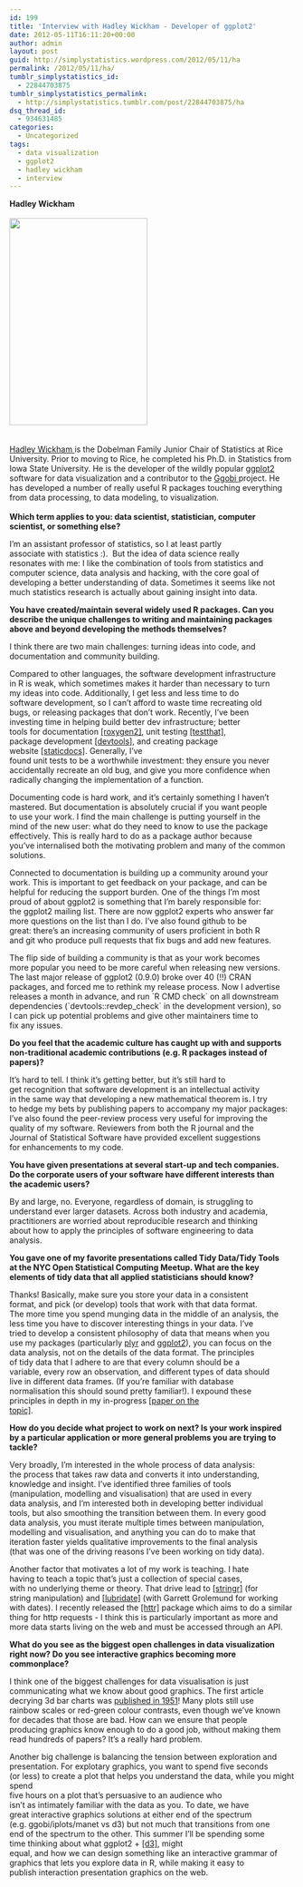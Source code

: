 ```yaml
---
id: 199
title: 'Interview with Hadley Wickham - Developer of ggplot2'
date: 2012-05-11T16:11:20+00:00
author: admin
layout: post
guid: http://simplystatistics.wordpress.com/2012/05/11/ha
permalink: /2012/05/11/ha/
tumblr_simplystatistics_id:
  - 22844703875
tumblr_simplystatistics_permalink:
  - http://simplystatistics.tumblr.com/post/22844703875/ha
dsq_thread_id:
  - 934631485
categories:
  - Uncategorized
tags:
  - data visualization
  - ggplot2
  - hadley wickham
  - interview
---
```

<div class="im">
  <strong>Hadley Wickham</strong>
</div>

<div class="im">
  <strong><br /></strong>
</div>

<div class="im">
  <strong><img height="365" src="http://biostat.jhsph.edu/~jleek/hw.jpg" width="244" /></strong>
</div>

<div class="im">
  <strong><br /></strong>
</div>

<div class="im">
  <strong><br /></strong><a href="http://had.co.nz/" target="_blank">Hadley Wickham </a>is the Dobelman Family Junior Chair of Statistics at Rice University. Prior to moving to Rice, he completed his Ph.D. in Statistics from Iowa State University. He is the developer of the wildly popular <a href="http://had.co.nz/ggplot2/" target="_blank">ggplot2</a> software for data visualization and a contributor to the <a href="http://www.ggobi.org/" target="_blank">Ggobi </a>project. He has developed a number of really useful R packages touching everything from data processing, to data modeling, to visualization. 
</div>

<div class="im">
  <strong><br /></strong>
</div>

<div class="im">
  <strong>Which term applies to you: data scientist, statistician, computer</strong><br /><strong>scientist, or something else?</strong></p>
</div>

<span>I&#8217;m an assistant professor of statistics, so I at least partly</span>  
<span>associate with statistics :).  But the idea of data science really</span>  
<span>resonates with me: I like the combination of tools from statistics and</span>  
<span>computer science, data analysis and hacking, with the core goal of</span>  
<span>developing a better understanding of data. Sometimes it seems like not</span>  
<span>much statistics research is actually about gaining insight into data.</span>

<div class="im">
  <strong>You have created/maintain several widely used R packages. Can you</strong><br /><strong>describe the unique challenges to writing and maintaining packages</strong><br /><strong>above and beyond developing the methods themselves?</strong></p>
</div>

I think there are two main challenges: turning ideas into code, and  
documentation and community building.

Compared to other languages, the software development infrastructure  
in R is weak, which sometimes makes it harder than necessary to turn  
my ideas into code. Additionally, I get less and less time to do  
software development, so I can&#8217;t afford to waste time recreating old  
bugs, or releasing packages that don&#8217;t work. Recently, I&#8217;ve been  
investing time in helping build better dev infrastructure; better  
tools for documentation <a href="http://github.com/klutometis/roxygen" target="_blank">[roxygen2]</a>, unit testing <a href="https://github.com/hadley/test_that" target="_blank">[testthat]</a>, package development <a href="https://github.com/hadley/devtools" target="_blank">[devtools]</a>, and creating package website <a href="https://github.com/hadley/staticdocs" target="_blank">[staticdocs]</a>. Generally, I&#8217;ve  
found unit tests to be a worthwhile investment: they ensure you never  
accidentally recreate an old bug, and give you more confidence when  
radically changing the implementation of a function.

Documenting code is hard work, and it&#8217;s certainly something I haven&#8217;t  
mastered. But documentation is absolutely crucial if you want people  
to use your work. I find the main challenge is putting yourself in the  
mind of the new user: what do they need to know to use the package  
effectively. This is really hard to do as a package author because  
you&#8217;ve internalised both the motivating problem and many of the common  
solutions.

Connected to documentation is building up a community around your  
work. This is important to get feedback on your package, and can be  
helpful for reducing the support burden. One of the things I&#8217;m most  
proud of about ggplot2 is something that I&#8217;m barely responsible for:  
the ggplot2 mailing list. There are now ggplot2 experts who answer far  
more questions on the list than I do. I&#8217;ve also found github to be  
great: there&#8217;s an increasing community of users proficient in both R  
and git who produce pull requests that fix bugs and add new features.

The flip side of building a community is that as your work becomes  
more popular you need to be more careful when releasing new versions.  
The last major release of ggplot2 (0.9.0) broke over 40 (!!) CRAN  
packages, and forced me to rethink my release process. Now I advertise  
releases a month in advance, and run \`R CMD check\` on all downstream  
dependencies (\`devtools::revdep_check\` in the development version), so  
I can pick up potential problems and give other maintainers time to  
fix any issues.

<div class="im">
  <strong>Do you feel that the academic culture has caught up with and supports</strong><br /><strong>non-traditional academic contributions (e.g. R packages instead of</strong><br /><strong>papers)?</strong></p>
</div>

<span>It&#8217;s hard to tell. I think it&#8217;s getting better, but it&#8217;s still hard to</span>  
<span>get recognition that software development is an intellectual activity</span>  
<span>in the same way that developing a new mathematical theorem is. I try</span>  
<span>to hedge my bets by publishing papers to accompany my major packages:</span>  
<span>I&#8217;ve also found the peer-review process very useful for improving the</span>  
<span>quality of my software. Reviewers from both the R journal and the</span>  
<span>Journal of Statistical Software have provided excellent suggestions</span>  
<span>for enhancements to my code.</span>

<div class="im">
  <strong>You have given presentations at several start-up and tech companies.</strong><br /><strong>Do the corporate users of your software have different interests than</strong><br /><strong>the academic users?</strong></p>
</div>

<span>By and large, no. Everyone, regardless of domain, is struggling to</span>  
<span>understand ever larger datasets. Across both industry and academia,</span>  
<span>practitioners are worried about reproducible research and thinking</span>  
<span>about how to apply the principles of software engineering to data</span>  
<span>analysis.</span>

<div class="im">
  <strong>You gave one of my favorite presentations called Tidy Data/Tidy Tools</strong><br /><strong>at the NYC Open Statistical Computing Meetup. What are the key</strong><br /><strong>elements of tidy data that all applied statisticians should know?</strong></p>
</div>

Thanks! Basically, make sure you store your data in a consistent  
format, and pick (or develop) tools that work with that data format.  
The more time you spend munging data in the middle of an analysis, the  
less time you have to discover interesting things in your data. I&#8217;ve  
tried to develop a consistent philosophy of data that means when you  
use my packages (particularly <a href="http://plyr.had.co.nz/" target="_blank">plyr</a> and <a href="http://had.co.nz/ggplot2/" target="_blank">ggplot2</a>), you can focus on the  
data analysis, not on the details of the data format. The principles  
of tidy data that I adhere to are that every column should be a  
variable, every row an observation, and different types of data should  
live in different data frames. (If you&#8217;re familiar with database  
normalisation this should sound pretty familiar!). I expound these  
principles in depth in my in-progress <a href="http://vita.had.co.nz/papers/tidy-data.html" target="_blank">[paper on the<br />topic]</a>. 

<div class="im">
  <strong>How do you decide what project to work on next? Is your work inspired</strong><br /><strong>by a particular application or more general problems you are trying to</strong><br /><strong>tackle?</strong></p>
</div>

Very broadly, I&#8217;m interested in the whole process of data analysis:  
the process that takes raw data and converts it into understanding,  
knowledge and insight. I&#8217;ve identified three families of tools  
(manipulation, modelling and visualisation) that are used in every  
data analysis, and I&#8217;m interested both in developing better individual  
tools, but also smoothing the transition between them. In every good  
data analysis, you must iterate multiple times between manipulation,  
modelling and visualisation, and anything you can do to make that  
iteration faster yields qualitative improvements to the final analysis  
(that was one of the driving reasons I&#8217;ve been working on tidy data).

Another factor that motivates a lot of my work is teaching. I hate  
having to teach a topic that&#8217;s just a collection of special cases,  
with no underlying theme or theory. That drive lead to <a href="http://cran.r-project.org/web/packages/stringr/index.html" target="_blank">[stringr]</a> (for  
string manipulation) and <a href="http://cran.r-project.org/web/packages/lubridate/index.html" target="_blank">[lubridate]</a> (with Garrett Grolemund for working  
with dates). I recently released the <a href="https://github.com/hadley/httr" target="_blank">[httr]</a> package which aims to do a similar thing for http requests - I think this is particularly important as more and more data starts living on the web and must be accessed through an API.

<div class="im">
  <strong>What do you see as the biggest open challenges in data visualization</strong><br /><strong>right now? Do you see interactive graphics becoming more commonplace?</strong></p>
</div>

I think one of the biggest challenges for data visualisation is just  
communicating what we know about good graphics. The first article  
decrying 3d bar charts was <a href="http://www.jstor.org/stable/2682265" target="_blank">published in 1951</a>! Many plots still use  
rainbow scales or red-green colour contrasts, even though we&#8217;ve known  
for decades that those are bad. How can we ensure that people  
producing graphics know enough to do a good job, without making them  
read hundreds of papers? It&#8217;s a really hard problem.

Another big challenge is balancing the tension between exploration and  
presentation. For explotary graphics, you want to spend five seconds  
(or less) to create a plot that helps you understand the data, while you might spend  
five hours on a plot that&#8217;s persuasive to an audience who  
isn&#8217;t as intimately familiar with the data as you. To date, we have  
great interactive graphics solutions at either end of the spectrum  
(e.g. ggobi/iplots/manet vs d3) but not much that transitions from one  
end of the spectrum to the other. This summer I&#8217;ll be spending some  
time thinking about what ggplot2 + <a href="http://d3js.org/" target="_blank">[d3]</a>, might  
equal, and how we can design something like an interactive grammar of  
graphics that lets you explore data in R, while making it easy to  
publish interaction presentation graphics on the web.